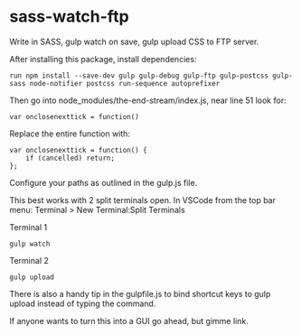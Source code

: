 # sass-watch-ftp
Write in SASS, gulp watch on save, gulp upload CSS to FTP server.

After installing this package, install dependencies:

	run npm install --save-dev gulp gulp-debug gulp-ftp gulp-postcss gulp-sass node-notifier postcss run-sequence autoprefixer

Then go into node_modules/the-end-stream/index.js, near line 51 look for:

	var onclosenexttick = function()
  
Replace the entire function with:

	var onclosenexttick = function() {
		if (cancelled) return;
	};

Configure your paths as outlined in the gulp.js file.

This best works with 2 split terminals open. In VSCode from the top bar menu: Terminal > New Terminal:Split Terminals

Terminal 1

	gulp watch
Terminal 2

	gulp upload

There is also a handy tip in the gulpfile.js to bind shortcut keys to gulp upload instead of typing the command.

If anyone wants to turn this into a GUI go ahead, but gimme link.
